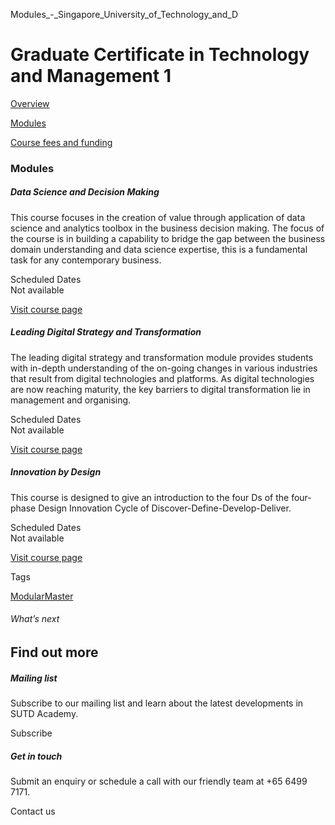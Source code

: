 Modules_-_Singapore_University_of_Technology_and_D



Graduate Certificate in Technology and Management 1
===================================================

[Overview](/course/graduate-certificate-tech-and-mgmt/#tabs)

[Modules](/course/graduate-certificate-tech-and-mgmt/modules/#tabs)

[Course fees and funding](/course/graduate-certificate-tech-and-mgmt/course-fees-and-funding/#tabs)

### Modules

##### **Data Science and Decision Making**

This course focuses in the creation of value through application of data science and analytics toolbox in the business decision making. The focus of the course is in building a capability to bridge the gap between the business domain understanding and data science expertise, this is a fundamental task for any contemporary business.

Scheduled Dates  
Not available

[Visit course page](/course/data-science-and-decision-making/)

##### **Leading Digital Strategy and Transformation**

The leading digital strategy and transformation module provides students with in-depth understanding of the on-going changes in various industries that result from digital technologies and platforms. As digital technologies are now reaching maturity, the key barriers to digital transformation lie in management and organising.

Scheduled Dates  
Not available

[Visit course page](/course/leading-digital-strategy-and-transformation/)

##### **Innovation by Design**

This course is designed to give an introduction to the four Ds of the four-phase Design Innovation Cycle of Discover-Define-Develop-Deliver.

Scheduled Dates  
Not available

[Visit course page](/course/innovation-by-design/)

Tags

[ModularMaster](/admissions/academy/courses-and-modules/?academy-type-course=792)

###### What’s next

Find out more
-------------

##### Mailing list

Subscribe to our mailing list and learn about the latest developments in SUTD Academy.

Subscribe

##### Get in touch

Submit an enquiry or schedule a call with our friendly team at +65 6499 7171.

Contact us


